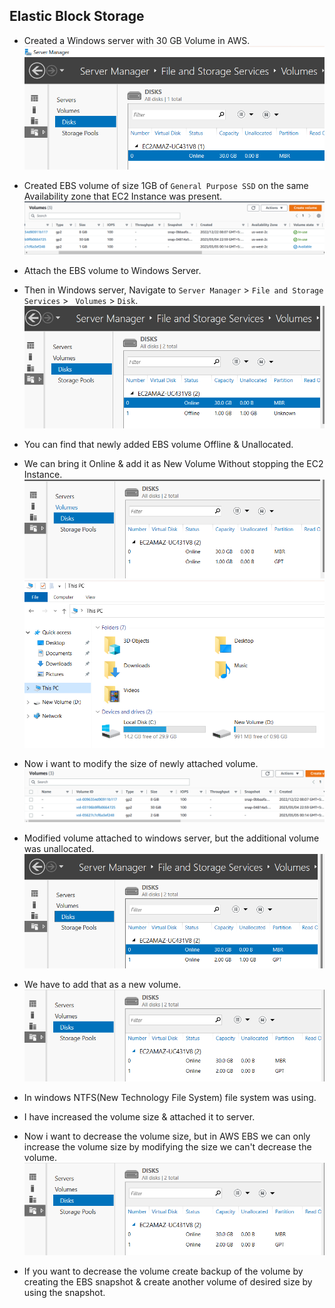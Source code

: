 Elastic Block Storage
---------------------

* Created a Windows server with 30 GB Volume in AWS.
![PreView](storage1.png)
* Created EBS volume of size 1GB of `General Purpose SSD` on the same Availability zone that EC2 Instance was present.
![PreView](storage2.png)
* Attach the EBS volume to Windows Server.
* Then in Windows server, Navigate to `Server Manager` > `File and Storage Services` > ` Volumes` > `Disk`.
![PreView](storage3.png)
* You can find that newly added EBS volume Offline & Unallocated.
* We can bring it Online & add it as New Volume Without stopping the EC2 Instance.
![PreView](storage4.png)
![PreView](storage5.png)

* Now i want to modify the size of newly attached volume.
![PreView](storage6.png)
* Modified volume attached to windows server, but the additional volume was unallocated.
![PreView](storage7.png)
* We have to add that as a new volume.
![PreView](storage8.png)
* In windows NTFS(New Technology File System) file system was using.
* I have increased the volume size & attached it to server.
* Now i want to decrease the volume size, but in AWS EBS we can only increase the volume size by modifying the size we can't decrease the volume.
![PreView](storage8.png)
* If you want to decrease the volume create backup of the volume by creating the EBS snapshot & create another volume of desired size by using the snapshot.





